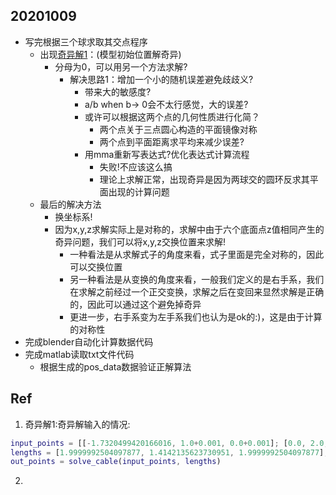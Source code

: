 ## 20201009

- 写完根据三个球求取其交点程序
  - 出现[奇异解1](#sig_solve_1)：(模型初始位置解奇异)
    - 分母为0，可以用另一个方法求解?
      - 解决思路1：增加一个小的随机误差避免歧歧义?
        - 带来大的敏感度?
        - a/b when b-> 0会不太行感觉，大的误差?
        - 或许可以根据这两个点的几何性质进行化简？
          - 两个点关于三点圆心构造的平面镜像对称
          - 两个点到平面距离求平均来减少误差?
        - 用mma重新写表达式?优化表达式计算流程
          - 失败!不应该这么搞
          - 理论上求解正常，出现奇异是因为两球交的圆环反求其平面出现的计算问题
  - 最后的解决方法
    - 换坐标系!
    - 因为x,y,z求解实际上是对称的，求解中由于六个底面点z值相同产生的奇异问题，我们可以将x,y,z交换位置来求解!
      - 一种看法是从求解式子的角度来看，式子里面是完全对称的，因此可以交换位置
      - 另一种看法是从变换的角度来看，一般我们定义的是右手系，我们在求解之前经过一个正交变换，求解之后在变回来显然求解是正确的，因此可以通过这个避免掉奇异
      - 更进一步，右手系变为左手系我们也认为是ok的:)，这是由于计算的对称性
- 完成blender自动化计算数据代码
- 完成matlab读取txt文件代码
  - 根据生成的pos_data数据验证正解算法

## Ref

1. <span id="sig_solve_1">奇异解1:奇异解输入的情况:

```matlab
input_points = [[-1.7320499420166016, 1.0+0.001, 0.0+0.001]; [0.0, 2.0, 0.0-0.0005]; [1.7320499420166016, 1.0-0.0002, 0.0+0.0003]];
lengths = [1.9999992504097877, 1.4142135623730951, 1.9999992504097877];
out_points = solve_cable(input_points, lengths)
```

2. 